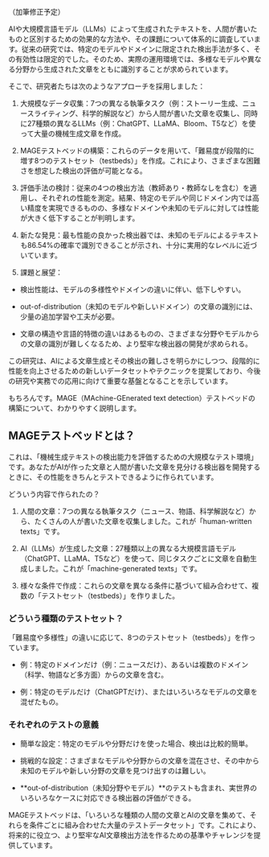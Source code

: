 （加筆修正予定）

AIや大規模言語モデル（LLMs）によって生成されたテキストを、人間が書いたものと区別するための効果的な方法や、その課題について体系的に調査しています。従来の研究では、特定のモデルやドメインに限定された検出手法が多く、その有効性は限定的でした。そのため、実際の運用環境では、多様なモデルや異なる分野から生成された文章をともに識別することが求められています。

そこで、研究者たちは次のようなアプローチを採用しました：

1. 大規模なデータ収集：7つの異なる執筆タスク（例：ストーリー生成、ニュースライティング、科学的解説など）から人間が書いた文章を収集し、同時に27種類の異なるLLMs（例：ChatGPT、LLaMA、Bloom、T5など）を使って大量の機械生成文章を作成。

2. MAGEテストベッドの構築：これらのデータを用いて、「難易度が段階的に増す8つのテストセット（testbeds）」を作成。これにより、さまざまな困難さを想定した検出の評価が可能となる。

3. 評価手法の検討：従来の4つの検出方法（教師あり・教師なしを含む）を適用し、それぞれの性能を測定。結果、特定のモデルや同じドメイン内では高い精度を実現できるものの、多様なドメインや未知のモデルに対しては性能が大きく低下することが判明します。

4. 新たな発見：最も性能の良かった検出器では、未知のモデルによるテキストも86.54%の確率で識別できることが示され、十分に実用的なレベルに近づいています。

5. 課題と展望：

- 検出性能は、モデルの多様性やドメインの違いに伴い、低下しやすい。

- out-of-distribution（未知のモデルや新しいドメイン）の文章の識別には、少量の追加学習や工夫が必要。

- 文章の構造や言語的特徴の違いはあるものの、さまざまな分野やモデルからの文章の識別が難しくなるため、より堅牢な検出器の開発が求められる。

この研究は、AIによる文章生成とその検出の難しさを明らかにしつつ、段階的に性能を向上させるための新しいデータセットやテクニックを提案しており、今後の研究や実務での応用に向けて重要な基盤となることを示しています。

もちろんです。MAGE（MAchine-GEnerated text detection）テストベッドの構築について、わかりやすく説明します。

## MAGEテストベッドとは？

これは、「機械生成テキストの検出能力を評価するための大規模なテスト環境」です。あなたがAIが作った文章と人間が書いた文章を見分ける検出器を開発するときに、その性能をきちんとテストできるように作られています。

どういう内容で作られたの？

1. 人間の文章：7つの異なる執筆タスク（ニュース、物語、科学解説など）から、たくさんの人が書いた文章を収集しました。これが「human-written texts」です。

2. AI（LLMs）が生成した文章：27種類以上の異なる大規模言語モデル（ChatGPT、LLaMA、T5など）を使って、同じタスクごとに文章を自動生成しました。これが「machine-generated texts」です。

3. 様々な条件で作成：これらの文章を異なる条件に基づいて組み合わせて、複数の「テストセット（testbeds）」を作りました。

### どういう種類のテストセット？

「難易度や多様性」の違いに応じて、8つのテストセット（testbeds）」を作っています。

- 例：特定のドメインだけ（例：ニュースだけ）、あるいは複数のドメイン（科学、物語など多方面）からの文章を含む。

- 例：特定のモデルだけ（ChatGPTだけ）、またはいろいろなモデルの文章を混ぜたもの。

### それぞれのテストの意義

- 簡単な設定：特定のモデルや分野だけを使った場合、検出は比較的簡単。

- 挑戦的な設定：さまざまなモデルや分野からの文章を混在させ、その中から未知のモデルや新しい分野の文章を見つけ出すのは難しい。

- **out-of-distribution（未知分野やモデル）**のテストも含まれ、実世界のいろいろなケースに対応できる検出器の評価ができる。

MAGEテストベッドは、「いろいろな種類の人間の文章とAIの文章を集めて、それらを条件ごとに組み合わせた大量のテストデータセット」です。これにより、将来的に役立つ、より堅牢なAI文章検出方法を作るための基準やチャレンジを提供しています。
